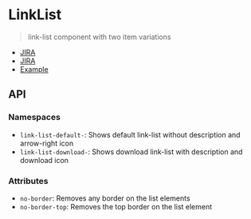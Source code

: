 # LinkList

> link-list component with two item variations

- [JIRA](https://jira.migros.net/browse/MIDUWEB-147)
- [JIRA](https://jira.migros.net/browse/MIDUWEB-422)
- [Example](../../pages/LinkList.html)

## API

### Namespaces

- `link-list-default-`: Shows default link-list without description and arrow-right icon
- `link-list-download-`: Shows download link-list with description and download icon

### Attributes

- `no-border`: Removes any border on the list elements
- `no-border-top`: Removes the top border on the list element